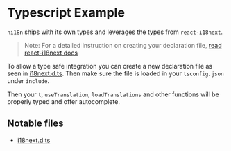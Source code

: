 # Typescript Example

`ni18n` ships with its own types and leverages the types from `react-i18next`.

> Note: For a detailed instruction on creating your declaration file, [read react-i18next docs](https://react.i18next.com/latest/typescript)

To allow a type safe integration you can create a new declaration file as seen in [i18next.d.ts](./i18next.d.ts). Then make sure the file is loaded in your `tsconfig.json` under `include`.

Then your `t`, `useTranslation`, `loadTranslations` and other functions will be properly typed and offer autocomplete.

## Notable files

- [i18next.d.ts](./i18next.d.ts)
